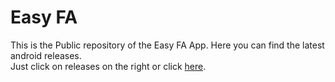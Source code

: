 # Easy FA

This is the Public repository of the Easy FA App. Here you can find the latest android releases.\
Just click on releases on the right or click [here](google.com).

